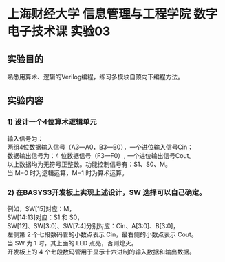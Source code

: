 # 上海财经大学 信息管理与工程学院 数字电子技术课 实验03
## 实验目的
熟悉用算术、逻辑的Verilog编程，练习多模块自顶向下编程方法。  
## 实验内容
### 1) 设计一个4位算术逻辑单元
输入信号为：  
两组4位数据输入信号（A3—A0，B3—B0），一个进位输入信号Cin；  
数据输出信号为：4 位数据信号（F3—F0）, 一个进位输出信号Cout。  
以上数据均为无符号正整数。功能控制信号有：S1、S0、M。  
当 M=0 时为逻辑运算，M=1 时为算术运算。  
### 2) 在BASYS3开发板上实现上述设计，SW 选择可以自己确定。
例如，SW[15]对应：M，  
SW[14:13]对应：S1 和 S0，  
SW[12]、SW[3:0]、SW[7:4]分别对应：Cin、A[3:0]、B[3:0]，  
左侧第 2 个七段数码管的小数点表示 Cin，最右侧的小数点表示 Cout。  
当 SW 为 1 时，其上面的 LED 点亮，否则熄灭。  
开发板上的 4 个七段数码管用于显示十六进制的输入数据和输出数据。  
